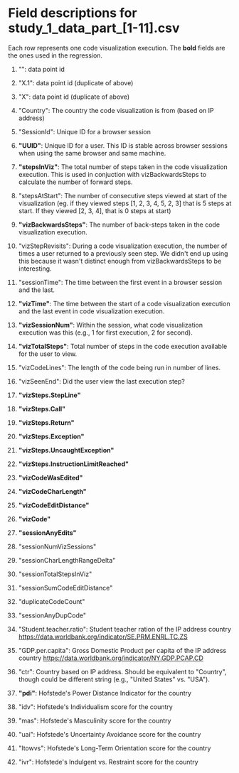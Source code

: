 # Field descriptions for study_1_data_part_[1-11].csv

Each row represents one code visualization execution. The **bold** fields are the ones used in the regression.

1. "": data point id

2. "X.1": data point id (duplicate of above)

3. "X": data point id (duplicate of above)

4. "Country": The country the code visualization is from (based on IP address)

5. "SessionId": Unique ID for a browser session

6. **"UUID"**: Unique ID for a user. This ID is stable across browser sessions when using the same browser and same machine.

7. **"stepsInViz"**: The total number of steps taken in the code visualization execution. This is used in conjuction with vizBackwardsSteps to calculate the number of forward steps.

8. "stepsAtStart": The number of consecutive steps viewed at start of the visualization (eg. if they viewed steps [1, 2, 3, 4, 5, 2, 3] that is 5 steps at start. If they viewed [2, 3, 4], that is 0 steps at start)

9. **"vizBackwardsSteps"**: The number of back-steps taken in the code visualization execution.

10. "vizStepRevisits": During a code visualization execution, the number of times a user returned to a previously seen step. We didn't end up using this because it wasn't distinct enough from vizBackwardsSteps to be interesting.

11. "sessionTime": The time between the first event in a browser session and the last.

12. **"vizTime"**: The time between the start of a code visualization execution and the last event in code visualization execution.

13. **"vizSessionNum"**: Within the session, what code visualization execution was this (e.g., 1 for first execution, 2 for second).

14. **"vizTotalSteps"**: Total number of steps in the code execution available for the user to view.

15. "vizCodeLines": The length of the code being run in number of lines.

16. "vizSeenEnd": Did the user view the last execution step?

17. **"vizSteps.StepLine"**

18. **"vizSteps.Call"**

19. **"vizSteps.Return"**

20. **"vizSteps.Exception"**

21. **"vizSteps.UncaughtException"**

22. **"vizSteps.InstructionLimitReached"**

23. **"vizCodeWasEdited"**

24. **"vizCodeCharLength"**

25. **"vizCodeEditDistance"**

26. **"vizCode"**

27. **"sessionAnyEdits"**

28. "sessionNumVizSessions"

29. "sessionCharLengthRangeDelta"

30. "sessionTotalStepsInViz"

31. "sessionSumCodeEditDistance"

32. "duplicateCodeCount"

33. "sessionAnyDupCode"

34. "Student.teacher.ratio": Student teacher ration of the IP address country https://data.worldbank.org/indicator/SE.PRM.ENRL.TC.ZS

35. "GDP.per.capita": Gross Domestic Product per capita of the IP address country https://data.worldbank.org/indicator/NY.GDP.PCAP.CD

36. "ctr": Country based on IP address. Should be equivalent to "Country", though could be different string (e.g., "United States" vs. "USA").

37. **"pdi"**: Hofstede's Power Distance Indicator for the country

38. "idv": Hofstede's Individualism score for the country

39. "mas": Hofstede's Masculinity score for the country

40. "uai": Hofstede's Uncertainty Avoidance score for the country

41. "ltowvs": Hofstede's Long-Term Orientation score for the country

42. "ivr": Hofstede's Indulgent vs. Restraint score for the country


